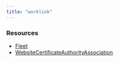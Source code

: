 ```yaml
---
title: "worklink"
---
```


<!-- WARNING: this file was generated by the Pulumi Terraform Bridge (tfgen) Tool. -->
<!-- Do not edit by hand unless you're certain you know what you are doing! -->

<style>
  table td p { margin-top: 0; margin-bottom: 0; }
</style>

<h3>Resources</h3>
<ul class="api">
    <li><a href="fleet"><span class="symbol resource"></span>Fleet</a></li>
    <li><a href="websitecertificateauthorityassociation"><span class="symbol resource"></span>WebsiteCertificateAuthorityAssociation</a></li>
</ul>

